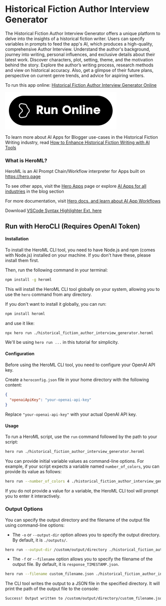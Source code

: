 # Historical Fiction Author Interview Generator

The Historical Fiction Author Interview Generator offers a unique platform to delve into the insights of a historical fiction writer. Users can specify variables in prompts to feed the app's AI, which produces a high-quality, comprehensive Author Interview. Understand the author's background, journey into writing, personal influences, and exclusive details about their latest work. Discover characters, plot, setting, theme, and the motivation behind the story. Explore the author’s writing process, research methods and view on historical accuracy. Also, get a glimpse of their future plans, perspective on current genre trends, and advice for aspiring writers.

To run this app online: [Historical Fiction Author Interview Generator Online](https://hero.page/app/historical-fiction-author-interview-generator-customized-historical-fiction-writer-insights/0ioQr8PqrnohHdE8sq6Q)

[![Run Historical Fiction Author Interview Generator Online](/assets/run.svg)](https://hero.page/app/historical-fiction-author-interview-generator-customized-historical-fiction-writer-insights/0ioQr8PqrnohHdE8sq6Q)

To learn more about AI Apps for Blogger use-cases in the Historical Fiction Writing industry, read [How to Enhance Historical Fiction Writing with AI Tools](https://hero.page/blog/ai/historical-fiction-writing/how-to-enhance-historical-fiction-writing-with-ai-tools/170978)

### What is HeroML?
HeroML is an AI Prompt Chain/Workflow interpreter for Apps built on https://hero.page 

To see other apps, visit the [Hero Apps](https://hero.page/apps) page or explore [AI Apps for all industries](https://hero.page/blog) in the blog section

For more documentation, visit [Hero docs, and learn about AI App Workflows](https://hero.page/tutorials/introduction-to-heroml)

Download [VSCode Syntax Highlighter Ext. here](https://marketplace.visualstudio.com/items?itemName=hero-page.heroml)

## Run with HeroCLI (Requires OpenAI Token)

#### Installation

To install the HeroML CLI tool, you need to have Node.js and npm (comes with Node.js) installed on your machine. If you don't have these, please install them first. 

Then, run the following command in your terminal:

```bash
npm install -g heroml
```

This will install the HeroML CLI tool globally on your system, allowing you to use the `hero` command from any directory.

If you don't want to install it globally, you can run:

```bash
npm install heroml
```

and use it like:

```bash
npx hero run ./historical_fiction_author_interview_generator.heroml
```

We'll be using `hero run ...` in this tutorial for simplicity.

#### Configuration

Before using the HeroML CLI tool, you need to configure your OpenAI API key. 

Create a `heroconfig.json` file in your home directory with the following content:

```json
{
  "openaiApiKey": "your-openai-api-key"
}
```

Replace `"your-openai-api-key"` with your actual OpenAI API key.

#### Usage

To run a HeroML script, use the `run` command followed by the path to your script:

```bash
hero run ./historical_fiction_author_interview_generator.heroml
```

You can provide initial variable values as command-line options. For example, if your script expects a variable named `number_of_colors`, you can provide its value as follows:

```bash
hero run --number_of_colors 4 ./historical_fiction_author_interview_generator.heroml
```

If you do not provide a value for a variable, the HeroML CLI tool will prompt you to enter it interactively.

### Output Options

You can specify the output directory and the filename of the output file using command-line options:

- The `-o` or `--output-dir` option allows you to specify the output directory. By default, it is `./outputs/`.

```bash
hero run --output-dir /custom/output/directory ./historical_fiction_author_interview_generator.heroml
```

- The `-f` or `--filename` option allows you to specify the filename of the output file. By default, it is `response_TIMESTAMP.json`.

```bash
hero run --filename custom_filename.json ./historical_fiction_author_interview_generator.heroml
```

The CLI tool writes the output to a JSON file in the specified directory. It will print the path of the output file to the console:

```bash
Success! Output written to /custom/output/directory/custom_filename.json
```


